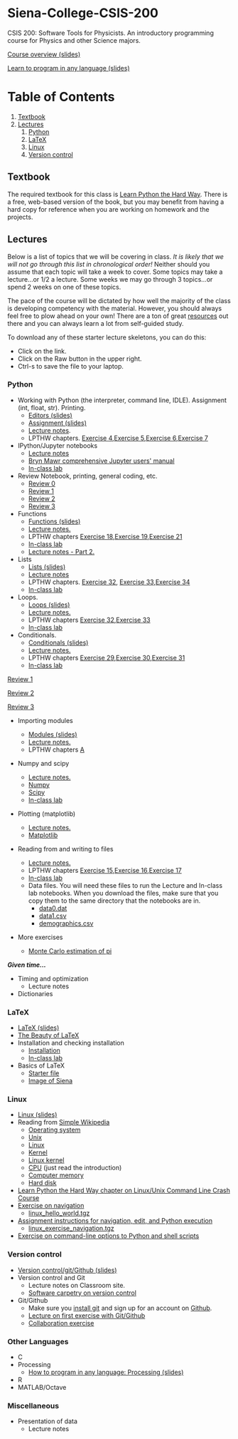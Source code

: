 # Siena-College-CSIS-200
CSIS 200: Software Tools for Physicists. An introductory programming course for Physics and other Science majors. 

[Course overview (slides)](https://docs.google.com/presentation/d/1ZBMC0el0cLpXgSTvQZzgAkkpmSNwv39YWMEodUbRyxQ/edit?usp=sharing)

[Learn to program in any language (slides)](https://docs.google.com/presentation/d/1PWDfDTinIrdGAGW6J_StaVYsecGKgb7LlljjvJzDK0s/edit?usp=sharing)

# Table of Contents
1. [Textbook](#textbook)
2. [Lectures](#lectures)
    1. [Python](#python)
    2. [LaTeX](#latex)
    3. [Linux](#linux)
    4. [Version control](#version-control)

## Textbook
The required textbook for this class is [Learn Python the Hard Way](http://learnpythonthehardway.org/). There is a free, web-based version of the book, but you may benefit from having a hard copy for reference when you are working on homework and the projects. 

## Lectures

Below is a list of topics that we will be covering in class. *It is likely that we will not go through this list in chronological order!* Neither should you assume that each topic will take a week to cover. Some topics may take a lecture...or 1/2 a lecture. Some weeks we may go through 3 topics...or spend 2 weeks on one of these topics. 

The pace of the course will be dictated by how well the majority of the class is developing competency with the material. However, you should always feel free to plow ahead on your own! There are a ton of great [resources](https://github.com/mattbellis/Siena-College-CSIS-200/blob/master/RESOURCES.md) out there and you can always learn a lot from self-guided study. 

To download any of these starter lecture skeletons, you can do this:
* Click on the link.
* Click on the Raw button in the upper right. 
* Ctrl-s to save the file to your laptop. 

### Python
* Working with Python (the interpreter, command line, IDLE). Assignment (int, float, str). Printing.
  * [Editors (slides)](https://docs.google.com/presentation/d/1vbbOKu1HB10GNUs7_uMZqCZUM0WhLT4-FFXjwMiHwlI/edit?usp=sharing)
  * [Assignment (slides)](https://docs.google.com/presentation/d/1-y5KYYnq7ncdyy8k70mTJqXnr2GdT4EjuEDs7XeVBmk/edit?usp=sharing)
  * [Lecture notes](https://github.com/mattbellis/Siena-College-CSIS-200/blob/master/lectures/LECTURE_printing_and_assignments.py).
  * LPTHW chapters. [Exercise 4](http://shop.learncodethehardway.org/paid/python3/ex4.html),[Exercise 5](http://shop.learncodethehardway.org/paid/python3/ex5.html),[Exercise 6](http://shop.learncodethehardway.org/paid/python3/ex6.html),[Exercise 7](http://shop.learncodethehardway.org/paid/python3/ex7.html)
* IPython/Jupyter notebooks
  * [Lecture notes](https://github.com/mattbellis/Siena-College-CSIS-200/blob/master/lectures/LECTURE_intro_to_Jupyter_notebook.ipynb)
  * [Bryn Mawr comprehensive Jupyter users' manual](http://jupyter.cs.brynmawr.edu/hub/dblank/public/Jupyter%20Notebook%20Users%20Manual.ipynb)
  * [In-class lab](https://github.com/mattbellis/Siena-College-CSIS-200/blob/master/lectures/INCLASS_using_the_notebook.ipynb)
* Review Notebook, printing, general coding, etc.
  * [Review 0](https://github.com/mattbellis/Siena-College-CSIS-200/blob/master/lectures/INCLASS_Review_printing_and_assignment_0.ipynb)
  * [Review 1](https://github.com/mattbellis/Siena-College-CSIS-200/blob/master/lectures/INCLASS_Review_printing_and_assignment_1.ipynb)
  * [Review 2](https://github.com/mattbellis/Siena-College-CSIS-200/blob/master/lectures/INCLASS_Review_printing_and_assignment_2.ipynb)
  * [Review 3](https://github.com/mattbellis/Siena-College-CSIS-200/blob/master/lectures/INCLASS_Review_printing_and_assignment_3.ipynb)
* Functions 
  * [Functions (slides)](https://docs.google.com/presentation/d/1_HWyAkdMDT16M-5hJ46SVjaL68Ql_swESLVxYGdkSdM/edit?usp=sharing)
  * [Lecture notes.](https://github.com/mattbellis/Siena-College-CSIS-200/blob/master/lectures/LECTURE_functions_v2.ipynb)
  * LPTHW chapters [Exercise 18](http://shop.learncodethehardway.org/paid/python3/ex18.html),[Exercise 19](http://shop.learncodethehardway.org/paid/python3/ex19.html),[Exercise 21](http://shop.learncodethehardway.org/paid/python3/ex21.html)
  * [In-class lab](https://github.com/mattbellis/Siena-College-CSIS-200/blob/master/lectures/INCLASS_functions_v2.ipynb)
  * [Lecture notes - Part 2.](https://github.com/mattbellis/Siena-College-CSIS-200/blob/master/lectures/LECTURE_functions_Part2.ipynb)
* Lists
  * [Lists (slides)](https://docs.google.com/presentation/d/1KVPO2cINUivHNNisxbZNN6ITmVRx2UxRCeuLUzjm04o/edit?usp=sharing)
  * [Lecture notes](https://github.com/mattbellis/Siena-College-CSIS-200/blob/master/lectures/LECTURE_lists.ipynb)
  * LPTHW chapters. [Exercise 32](http://shop.learncodethehardway.org/paid/python3/ex32.html), [Exercise 33](http://shop.learncodethehardway.org/paid/python3/ex33.html),[Exercise 34](http://shop.learncodethehardway.org/paid/python3/ex34.html)
  * [In-class lab](https://github.com/mattbellis/Siena-College-CSIS-200/blob/master/lectures/INCLASS_lists.ipynb)  
* Loops. 
  * [Loops (slides)](https://docs.google.com/presentation/d/1W4fk_Y2KRHkUMFMKl4xSQGrVcwR_fgC7K5h5oBx5nOg/edit?usp=sharing)
  * [Lecture notes.](https://github.com/mattbellis/Siena-College-CSIS-200/blob/master/lectures/LECTURE_loops.ipynb)
  * LPTHW chapters [Exercise 32](http://shop.learncodethehardway.org/paid/python3/ex32.html),[Exercise 33](http://shop.learncodethehardway.org/paid/python3/ex33.html)
  * [In-class lab](https://github.com/mattbellis/Siena-College-CSIS-200/blob/master/lectures/INCLASS_loops.ipynb)
* Conditionals. 
  * [Conditionals (slides)](https://docs.google.com/presentation/d/1DDqShXR5WQCZuazHYl5hNpv3KHlQqY4maaMUkw2xl5c/edit?usp=sharing)
  * [Lecture notes.](https://github.com/mattbellis/Siena-College-CSIS-200/blob/master/lectures/LECTURE_conditionals.ipynb)
  * LPTHW chapters [Exercise 29](http://shop.learncodethehardway.org/paid/python3/ex29.html),[Exercise 30](http://shop.learncodethehardway.org/paid/python3/ex30.html),[Exercise 31](http://shop.learncodethehardway.org/paid/python3/ex31.html)
  * [In-class lab](https://github.com/mattbellis/Siena-College-CSIS-200/blob/master/lectures/INCLASS_conditionals.ipynb)

[Review 1](https://github.com/mattbellis/Siena-College-CSIS-200/blob/master/lectures/REVIEW_printing_assignment_loops_lists_conditionals_functions_PART1.ipynb)

[Review 2](https://github.com/mattbellis/Siena-College-CSIS-200/blob/master/lectures/REVIEW_printing_assignment_loops_lists_conditionals_functions_PART2.ipynb)

[Review 3](https://github.com/mattbellis/Siena-College-CSIS-200/blob/master/lectures/INCLASS_functions_more_complex.ipynb)


* Importing modules
  * [Modules (slides)](https://docs.google.com/presentation/d/1laVXqNrO7Kcvw4Gnkx4SCRVF7PnBUWq7GEgzLaOz3cg/edit?usp=sharing)
  * [Lecture notes.](https://github.com/mattbellis/Siena-College-CSIS-200/blob/master/lectures/LECTURE_modules.ipynb)
  * LPTHW chapters [A](http://shop.learncodethehardway.org/paid/python3/ex40.html)
* Numpy and scipy
  * [Lecture notes.](https://github.com/mattbellis/Siena-College-CSIS-200/blob/master/lectures/LECTURE_numpy_scipy.ipynb)
  * [Numpy](http://www.numpy.org/)
  * [Scipy](http://www.scipy.org/)
  * [In-class lab](https://github.com/mattbellis/Siena-College-CSIS-200/blob/master/lectures/INCLASS_numpy.ipynb)
* Plotting (matplotlib)
  * [Lecture notes.](https://github.com/mattbellis/Siena-College-CSIS-200/blob/master/lectures/LECTURE_plotting.ipynb)
  * [Matplotlib](http://matplotlib.org/)
* Reading from and writing to files
  * [Lecture notes.](https://github.com/mattbellis/Siena-College-CSIS-200/blob/master/lectures/LECTURE_file_reading_writing.ipynb)
  * LPTHW chapters [Exercise 15](http://shop.learncodethehardway.org/paid/python3/ex15.html),[Exercise 16](http://shop.learncodethehardway.org/paid/python3/ex16.html),[Exercise 17](http://shop.learncodethehardway.org/paid/python3/ex17.html)
  * [In-class lab](https://github.com/mattbellis/Siena-College-CSIS-200/blob/master/lectures/INCLASS_file_reading_writing.ipynb)
  * Data files. You will need these files to run the Lecture and In-class lab notebooks. When you download the files, make sure that you copy them to the same directory that the notebooks are in. 
    * [data0.dat](https://github.com/mattbellis/Siena-College-CSIS-200/blob/master/lectures/data0.dat)
    * [data1.csv](https://github.com/mattbellis/Siena-College-CSIS-200/blob/master/lectures/data1.csv)
    * [demographics.csv](https://github.com/mattbellis/Siena-College-CSIS-200/blob/master/lectures/demographics.csv)

* More exercises
  * [Monte Carlo estimation of pi](https://github.com/mattbellis/Siena-College-CSIS-200/blob/master/lectures/EXERCISE_Monte_Carlo_calculation_of_pi.ipynb)

***Given time...***
* Timing and optimization
  * Lecture notes
* Dictionaries



### LaTeX
* [LaTeX (slides)](https://docs.google.com/presentation/d/1mDGD3iZMJuXInxlJF15uV6bChWf_FA33b8VOiESptHo/edit?usp=sharing)
* [The Beauty of LaTeX](http://nitens.org/taraborelli/latex)
* Installation and checking installation
  * [Installation](https://github.com/mattbellis/Siena-College-CSIS-200/blob/master/HOWTO_INSTALL.md)
  * [In-class lab](https://github.com/mattbellis/Siena-College-CSIS-200/blob/master/lectures/LECTURE_install_and_test_LaTeX.md)
* Basics of LaTeX
  * [Starter file](https://github.com/mattbellis/Siena-College-CSIS-200/blob/master/lectures/latex_lecture.tex)
  * [Image of Siena](https://github.com/mattbellis/Siena-College-CSIS-200/blob/master/lectures/siena_photo.png)

### Linux
* [Linux (slides)](https://docs.google.com/presentation/d/1W_mzRvCL30wdW7Or7tgzt_mjde_1v0AMt52aHh6fNCk/edit?usp=sharing)
* Reading from [Simple Wikipedia](https://simple.wikipedia.org/wiki/Main_Page)
  * [Operating system](https://simple.wikipedia.org/wiki/Operating_system)
  * [Unix](https://simple.wikipedia.org/wiki/UNIX)
  * [Linux](https://simple.wikipedia.org/wiki/Linux)
  * [Kernel](https://simple.wikipedia.org/wiki/Kernel_(computer_science))
  * [Linux kernel](https://simple.wikipedia.org/wiki/Linux_kernel)
  * [CPU](https://simple.wikipedia.org/wiki/Central_processing_unit) (just read the introduction)
  * [Computer memory](https://simple.wikipedia.org/wiki/Computer_memory)
  * [Hard disk](https://simple.wikipedia.org/wiki/Hard_disk)
* [Learn Python the Hard Way chapter on Linux/Unix Command Line Crash Course](http://shop.learncodethehardway.org/paid/python3/appendixa.html)
* [Exercise on navigation](https://github.com/mattbellis/Siena-College-CSIS-200/blob/master/lectures/EXERCISE_Linux_navigate_hello_world.md)
  * [linux_hello_world.tgz](https://github.com/mattbellis/Siena-College-CSIS-200/blob/master/lectures/linux_hello_world.tgz)
* [Assignment instructions for navigation, edit, and Python execution](https://github.com/mattbellis/Siena-College-CSIS-200/blob/master/lectures/EXERCISE_Linux_navigation_assignment.md)
  * [linux_exercise_navigation.tgz](https://github.com/mattbellis/Siena-College-CSIS-200/blob/master/lectures/linux_exercise_navigation.tgz)
* [Exercise on command-line options to Python and shell scripts](https://github.com/mattbellis/Siena-College-CSIS-200/blob/master/lectures/EXERCISE_Linux_shell_scripts_command_line_options.md)

### Version control
* [Version control/git/Github (slides)](https://docs.google.com/presentation/d/1acaGj6qsbE5cUozbcP3Gr9z1oonDjplUr0hDueif8GM/edit?usp=sharing)
* Version control and Git
  * Lecture notes on Classroom site.
  * [Software carpetry on version control](http://swcarpentry.github.io/git-novice/01-basics/)
* Git/Github
  * Make sure you [install git](https://github.com/mattbellis/Siena-College-CSIS-200/blob/master/HOWTO_INSTALL.md) and sign up for an account on [Github](https://github.com/).
  * [Lecture on first exercise with Git/Github](https://github.com/mattbellis/Siena-College-CSIS-200/blob/master/lectures/EXERCISE_github_1.md)
  * [Collaboration exercise](https://github.com/mattbellis/Siena-College-CSIS-200/blob/master/lectures/EXERCISE_github_2_collaboration.md)

### Other Languages
* C
* Processing
  * [How to program in any language: Processing (slides)](https://docs.google.com/presentation/d/1eYLmm8UoaulpevZ1BHjXLMlex-JabAngx4-2D3LZ2dQ/edit?usp=sharing)
* R
* MATLAB/Octave

### Miscellaneous
* Presentation of data
  * Lecture notes
